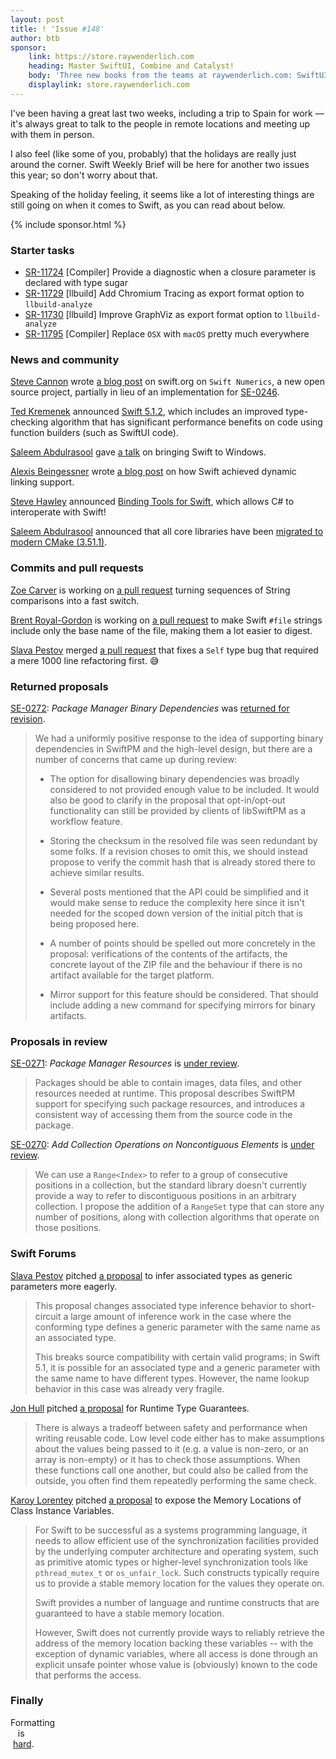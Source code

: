 ```yaml
---
layout: post
title: ! 'Issue #148'
author: btb
sponsor:
    link: https://store.raywenderlich.com
    heading: Master SwiftUI, Combine and Catalyst!
    body: 'Three new books from the teams at raywenderlich.com: SwiftUI by Tutorials, Combine: Asynchronous Programming with Swift, and Catalyst by Tutorials. Build fluid and engaging declarative UI for your apps with SwiftUI, master native asynchronous programming with Swift using the Combine framework and run iOS apps natively on macOS with Catalyst!'
    displaylink: store.raywenderlich.com
---
```


I've been having a great last two weeks, including a trip to Spain for work —
it's always great to talk to the people in remote locations and meeting up with
them in person.

I also feel (like some of you, probably) that the holidays are really just
around the corner. Swift Weekly Brief will be here for another two issues this
year; so don't worry about that.

Speaking of the holiday feeling, it seems like a lot of interesting things are
still going on when it comes to Swift, as you can read about below.

<!--excerpt-->

{% include sponsor.html %}

### Starter tasks

- [SR-11724](https://bugs.swift.org/browse/SR-11724) [Compiler] Provide a diagnostic when a closure parameter is declared with type sugar
- [SR-11729](https://bugs.swift.org/browse/SR-11729) [llbuild] Add Chromium Tracing as export format option to `llbuild-analyze`
- [SR-11730](https://bugs.swift.org/browse/SR-11730) [llbuild] Improve GraphViz as export format option to `llbuild-analyze`
- [SR-11795](https://bugs.swift.org/browse/SR-11795) [Compiler] Replace `OSX` with `macOS` pretty much everywhere

### News and community

[Steve Cannon](https://twitter.com/stephentyrone) wrote [a blog post](https://swift.org/blog/numerics/)
on swift.org on `Swift Numerics`, a new open source project, partially in lieu
of an implementation for [SE-0246](https://github.com/apple/swift-evolution/blob/master/proposals/0246-mathable.md).

[Ted Kremenek](https://twitter.com/tkremenek) announced [Swift 5.1.2](https://forums.swift.org/t/swift-5-1-2-released/30620),
which includes an improved type-checking algorithm that has significant
performance benefits on code using function builders (such as SwiftUI code).

[Saleem Abdulrasool](https://twitter.com/compnerd) gave [a talk](https://www.youtube.com/watch?v=Zjlxa1NIfJc)
on bringing Swift to Windows.

[Alexis Beingessner](https://twitter.com/Gankra_) wrote [a blog post](https://gankra.github.io/blah/swift-abi/)
on how Swift achieved dynamic linking support.

[Steve Hawley](https://twitter.com/_plinth_) announced [Binding Tools for Swift](http://plinth.org/techtalk/?p=580),
which allows C# to interoperate with Swift!

[Saleem Abdulrasool](https://twitter.com/compnerd) announced that all core
libraries have been [migrated to modern CMake (3.51.1)](https://forums.swift.org/t/all-core-libraries-have-been-migrated-to-modern-cmake/30770).

### Commits and pull requests

[Zoe Carver](https://github.com/zoecarver) is working on [a pull request](https://github.com/apple/swift/pull/28260)
turning sequences of String comparisons into a fast switch.

[Brent Royal-Gordon](https://twitter.com/brentdax) is working on [a pull request](https://github.com/apple/swift/pull/25656)
to make Swift `#file` strings include only the base name of the file, making
them a lot easier to digest.

[Slava Pestov](https://twitter.com/slava_pestov) merged [a pull request](https://github.com/apple/swift/pull/28399)
that fixes a `Self` type bug that required a mere 1000 line refactoring first. 😅

### Returned proposals

[SE-0272](https://github.com/apple/swift-evolution/blob/master/proposals/0272-swiftpm-binary-dependencies.md): *Package Manager Binary Dependencies* was [returned for revision](https://forums.swift.org/t/returned-for-revision-se-0272-package-manager-binary-dependencies/30994).

> We had a uniformly positive response to the idea of supporting binary
dependencies in SwiftPM and the high-level design, but there are a number of
concerns that came up during review:
>
> - The option for disallowing binary dependencies was broadly considered to
not provided enough value to be included. It would also be good to clarify in
the proposal that opt-in/opt-out functionality can still be provided by clients
of libSwiftPM as a workflow feature.
>
> - Storing the checksum in the resolved file was seen redundant by some folks.
If a revision choses to omit this, we should instead propose to verify the
commit hash that is already stored there to achieve similar results.
>
> - Several posts mentioned that the API could be simplified and it would make
sense to reduce the complexity here since it isn't needed for the scoped down
version of the initial pitch that is being proposed here.
>
> - A number of points should be spelled out more concretely in the proposal:
verifications of the contents of the artifacts, the concrete layout of the ZIP
file and the behaviour if there is no artifact available for the target
platform.
>
> - Mirror support for this feature should be considered. That should include
adding a new command for specifying mirrors for binary artifacts.

### Proposals in review

[SE-0271](https://github.com/apple/swift-evolution/blob/master/proposals/0271-package-manager-resources.md): *Package Manager Resources* is [under review](https://forums.swift.org/t/se-0271-package-manager-resources/30730).

> Packages should be able to contain images, data files, and other resources
needed at runtime.  This proposal describes SwiftPM support for specifying such
package resources, and introduces a consistent way of accessing them from the
source code in the package.

[SE-0270](https://github.com/apple/swift-evolution/blob/master/proposals/0270-rangeset-and-collection-operations.md): *Add Collection Operations on Noncontiguous Elements* is [under review](https://forums.swift.org/t/se-0270-add-collection-operations-on-noncontiguous-elements/30691).

> We can use a `Range<Index>` to refer to a group of consecutive positions in a
collection, but the standard library doesn't currently provide a way to refer
to discontiguous positions in an arbitrary collection. I propose the addition
of a `RangeSet` type that can store any number of positions, along with
collection algorithms that operate on those positions.

### Swift Forums

[Slava Pestov](https://twitter.com/slava_pestov) pitched [a proposal](https://forums.swift.org/t/infer-associated-types-as-generic-parameters-more-eagerly/30833)
to infer associated types as generic parameters more eagerly.

> This proposal changes associated type inference behavior to short-circuit a
large amount of inference work in the case where the conforming type defines a
generic parameter with the same name as an associated type.
>
> This breaks source compatibility with certain valid programs; in Swift 5.1,
it is possible for an associated type and a generic parameter with the same
name to have different types. However, the name lookup behavior in this case
was already very fragile.

[Jon Hull](https://forums.swift.org/u/jon_hull) pitched [a proposal](https://forums.swift.org/t/pre-pitch-runtime-type-guarantees/30842)
for Runtime Type Guarantees.

> There is always a tradeoff between safety and performance when writing
reusable code. Low level code either has to make assumptions about the values
being passed to it (e.g. a value is non-zero, or an array is non-empty) or it
has to check those assumptions. When these functions call one another, but
could also be called from the outside, you often find them repeatedly
performing the same check.

[Karoy Lorentey](https://twitter.com/lorentey) pitched [a proposal](https://forums.swift.org/t/pitch-exposing-the-memory-locations-of-class-instance-variables/30584)
to expose the Memory Locations of Class Instance Variables.

> For Swift to be successful as a systems programming language, it needs to
allow efficient use of the synchronization facilities provided by the
underlying computer architecture and operating system, such as primitive atomic
types or higher-level synchronization tools like `pthread_mutex_t` or
`os_unfair_lock`. Such constructs typically require us to provide a stable
memory location for the values they operate on.
>
> Swift provides a number of language and runtime constructs that are guaranteed
to have a stable memory location.
>
> However, Swift does not currently provide ways to reliably retrieve the
address of the memory location backing these variables -- with the exception of
dynamic variables, where all access is done through an explicit unsafe pointer
whose value is (obviously) known to the code that performs the access.

### Finally

Formatting<br />
&nbsp;&nbsp;&nbsp;is<br >
&nbsp;[hard](https://twitter.com/uliwitness/status/1193166769688580097).
